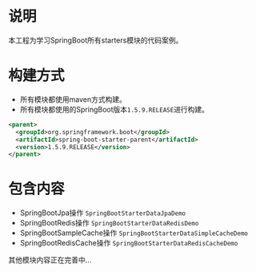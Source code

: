 # 说明
本工程为学习SpringBoot所有starters模块的代码案例。

# 构建方式
- 所有模块都使用maven方式构建。
- 所有模块都使用的SpringBoot版本`1.5.9.RELEASE`进行构建。

```xml
<parent>
  <groupId>org.springframework.boot</groupId>
  <artifactId>spring-boot-starter-parent</artifactId>
  <version>1.5.9.RELEASE</version>
</parent>
```

# 包含内容
- SpringBootJpa操作 `SpringBootStarterDataJpaDemo`
- SpringBootRedis操作 `SpringBootStarterDataRedisDemo`
- SpringBootSampleCache操作 `SpringBootStarterDataSimpleCacheDemo`
- SpringBootRedisCache操作 `SpringBootStarterDataRedisCacheDemo`

其他模块内容正在完善中...